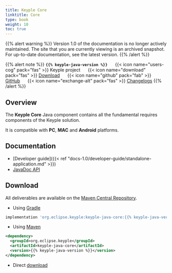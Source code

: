 ```yaml
---
title: Keyple Core
linktitle: Core
type: book
weight: 10
toc: true
---
```

{{% alert warning %}}
Version 1.0 of the documentation is no longer actively maintained. The site that you are currently viewing is an archived snapshot. For up-to-date documentation, see the latest version.
{{% /alert %}}

{{% alert note %}}
**`{{% keyple-java-version %}}`**
&nbsp;&nbsp;&nbsp;&nbsp;&nbsp;{{< icon name="users-cog" pack="fas" >}}
Keyple project
&nbsp;&nbsp;&nbsp;&nbsp;&nbsp;{{< icon name="download" pack="fas" >}}
[Download](#download)
&nbsp;&nbsp;&nbsp;&nbsp;&nbsp;{{< icon name="github" pack="fab" >}}
[GitHub](https://github.com/eclipse/keyple-java/tree/master/java/component/keyple-core)
&nbsp;&nbsp;&nbsp;&nbsp;&nbsp;{{< icon name="exchange-alt" pack="fas" >}}
[Changelogs](https://github.com/eclipse/keyple-java/releases/)
{{% /alert %}}

## Overview

The **Keyple Core** Java component contains all the fundamental requires components of the Keyple solution.

It is compatible with **PC**, **MAC** and **Android** platforms.

## Documentation

* [Developer guide]({{< ref "docs-1.0/developer-guide/standalone-application.md" >}})
* <a href="../../../docs-1.0/api-reference/java-api/keyple-java-core/{{% keyple-java-version %}}/index.html">JavaDoc API</a>

## Download

All deliverables are available on the [Maven Central Repository](https://search.maven.org/).

* Using [Gradle](https://gradle.org/)

```gradle
implementation 'org.eclipse.keyple:keyple-java-core:{{% keyple-java-version %}}'
```

* Using [Maven](https://maven.apache.org/)

```xml
<dependency>
  <groupId>org.eclipse.keyple</groupId>
  <artifactId>keyple-java-core</artifactId>
  <version>{{% keyple-java-version %}}</version>
</dependency>
```

* Direct [download](https://search.maven.org/search?q=a:keyple-java-core)